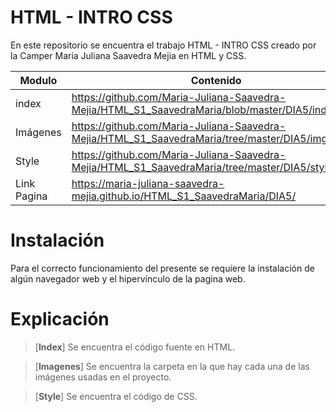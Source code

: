 # HTML - INTRO CSS

En este repositorio se encuentra el trabajo HTML - INTRO CSS creado por la Camper Maria Juliana Saavedra Mejia en HTML y CSS.


| Modulo | Contenido |
|--|--|
| index |https://github.com/Maria-Juliana-Saavedra-Mejia/HTML_S1_SaavedraMaria/blob/master/DIA5/index.html|
| Imágenes |https://github.com/Maria-Juliana-Saavedra-Mejia/HTML_S1_SaavedraMaria/tree/master/DIA5/img|
| Style |https://github.com/Maria-Juliana-Saavedra-Mejia/HTML_S1_SaavedraMaria/tree/master/DIA5/style|
| Link Pagina |https://maria-juliana-saavedra-mejia.github.io/HTML_S1_SaavedraMaria/DIA5/|

# **Instalación**

Para el correcto funcionamiento del presente se requiere la instalación de algún navegador web y el hipervínculo de la pagina web.

# **Explicación**

> [**Index**]
Se encuentra el código fuente en HTML.

> [**Imagenes**]
Se encuentra la carpeta en la que hay cada una de las imágenes usadas en el proyecto.

> [**Style**]
Se encuentra el código de CSS.

